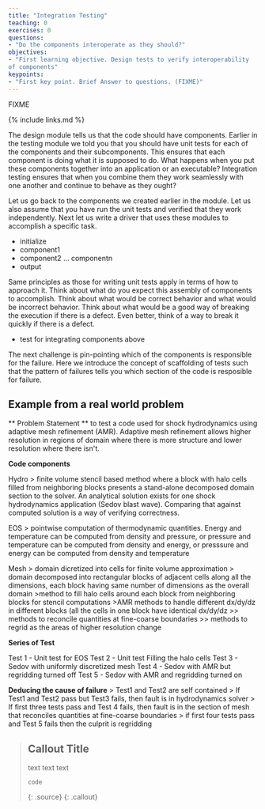 ```yaml
---
title: "Integration Testing"
teaching: 0
exercises: 0
questions:
- "Do the components interoperate as they should?"
objectives:
- "First learning objective. Design tests to verify interoperability
of components"
keypoints:
- "First key point. Brief Answer to questions. (FIXME)"
---
```

FIXME

{% include links.md %}

The design module tells us that the code should have 
components. Earlier in the testing module we told you that you should
have unit tests for each of the components and their
subcomponents. This ensures that each component is doing what it
is supposed to do. What happens when you put these components together
into an application or an executable? Integration testing ensures that
when you combine them they work seamlessly with one another and
continue to behave as they ought? 

Let us go back to the components we created earlier in the module. 
Let us also assume that you have run the unit tests and verified that
they work independently. Next let us write a driver that uses these
modules to accomplish a specific task.

-  initialize
- component1
- component2 ... componentn
- output

Same principles as those for writing unit tests apply in terms of how
to approach it. Think about what do you
expect this assembly of components to accomplish. Think about what
would be correct behavior and what would be incorrect behavior. Think
about what would be a good way of breaking the execution if there is a
defect. Even better, think of a way to break it quickly if there is a
defect.

- test for integrating components above

The next challenge is pin-pointing which of the components is
responsible for the failure. Here we introduce the concept of
scaffolding of tests such that the pattern of failures tells you
which section of the code is resposible for failure.

## Example from a real world problem

** Problem Statement ** to test a code used for shock hydrodynamics
using adaptive mesh refinement (AMR). Adaptive mesh refinement allows higher
resolution in regions of domain where there is more structure and lower
resolution where there isn't.

**Code components**


Hydro
	> finite volume stencil based method where a block with halo cells
	filled from neighboring blocks presents a stand-alone decomposed
	domain section to the solver. An analytical solution exists for one shock hydrodynamics
	application (Sedov blast wave). Comparing that against computed
	solution is a way of verifying correctness.

EOS
	> pointwise computation of thermodynamic quantities. Energy and
	temperature can be computed from density and pressure, or pressure
	and temperature can be computed from density and energy, or
	presssure and energy can be computed from density and temperature


Mesh
	> domain dicretized into cells for finite volume approximation
	> domain decomposed into rectangular blocks of adjacent cells
	along all the dimensions, each block having same number of dimensions as the overall domain
	>method to fill halo cells around each block from neighboring
	 blocks for stencil computations
	>AMR methods to handle different dx/dy/dz in different blocks
	 (all the cells in one block have identical dx/dy/dz
		 >> methods to reconcile quantities at fine-coarse boundaries
		 >> methods to regrid as the areas of higher resolution change


**Series of Test**

Test 1 - Unit test for EOS
Test 2 - Unit test Filling the halo cells
Test 3 - Sedov with uniformly discretized mesh
Test 4 - Sedov with AMR but regridding turned off
Test 5 - Sedov with AMR and regridding turned on

**Deducing the cause of failure**
	> Test1 and Test2 are self contained
	> If Test1 and Test2 pass but Test3 fails, then fault is in
	hydrodynamics solver
	> If first three tests pass and Test 4 fails, then fault is in the
	section of mesh that reconciles quantities at fine-coarse
	boundaries
	> if first four tests pass and Test 5 fails then the culprit is
	regridding
	
> ## Callout Title
>
> text
> text
> text
>
> ~~~
> code
> ~~~
> {: .source}
{: .callout}





